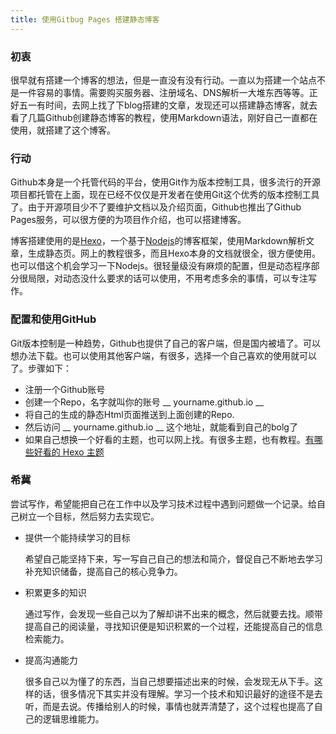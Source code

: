 ```yaml
---
title: 使用Gitbug Pages 搭建静态博客
---
```



### 初衷
 很早就有搭建一个博客的想法，但是一直没有没有行动。一直以为搭建一个站点不是一件容易的事情。需要购买服务器、注册域名、DNS解析一大堆东西等等。正好五一有时间，去网上找了下blog搭建的文章，发现还可以搭建静态博客，就去看了几篇Github创建静态博客的教程，使用Markdown语法，刚好自己一直都在使用，就搭建了这个博客。
<br/>

### 行动
 Github本身是一个托管代码的平台，使用Git作为版本控制工具，很多流行的开源项目都托管在上面，现在已经不仅仅是开发者在使用Git这个优秀的版本控制工具了。由于开源项目少不了要维护文档以及介绍页面，Github也推出了Github Pages服务，可以很方便的为项目作介绍，也可以搭建博客。
<br/>

 博客搭建使用的是<a href="https://hexo.io/">Hexo</a>，一个基于<a href="https://nodejs.org/">Nodejs</a>的博客框架，使用Markdown解析文章，生成静态页。网上的教程很多，而且Hexo本身的文档就很全，很方便使用。也可以借这个机会学习一下Nodejs。很轻量级没有麻烦的配置，但是动态程序部分很局限，对动态没什么要求的话可以使用，不用考虑多余的事情，可以专注写作。

### 配置和使用GitHub

Git版本控制是一种趋势，Github也提供了自己的客户端，但是国内被墙了。可以想办法下载。也可以使用其他客户端，有很多，选择一个自己喜欢的使用就可以了。步骤如下：
* 注册一个Github账号
* 创建一个Repo，名字就叫你的账号 __ yourname.github.io __
* 将自己的生成的静态Html页面推送到上面创建的Repo.
* 然后访问 __ yourname.github.io __ 这个地址，就能看到自己的bolg了
* 如果自己想换一个好看的主题，也可以网上找。有很多主题，也有教程。<a  href="https://www.zhihu.com/question/24422335">有哪些好看的 Hexo 主题</a>

### 希冀

尝试写作，希望能把自己在工作中以及学习技术过程中遇到问题做一个记录。给自己树立一个目标，然后努力去实现它。
* 提供一个能持续学习的目标
  <p>希望自己能坚持下来，写一写自己自己的想法和简介，督促自己不断地去学习补充知识储备，提高自己的核心竞争力。</p>
* 积累更多的知识
  <p>通过写作，会发现一些自己以为了解却讲不出来的概念，然后就要去找。顺带提高自己的阅读量，寻找知识便是知识积累的一个过程，还能提高自己的信息检索能力。</p>
* 提高沟通能力
  <p>很多自己以为懂了的东西，当自己想要描述出来的时候，会发现无从下手。这样的话，很多情况下其实并没有理解。学习一个技术和知识最好的途径不是去听，而是去说。传播给别人的时候，事情也就弄清楚了，这个过程也提高了自己的逻辑思维能力。</p>


